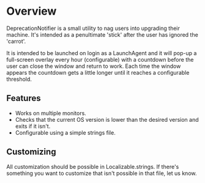 Overview
========

DeprecationNotifier is a small utility to nag users into upgrading their machine. It's intended as a penultimate
'stick' after the user has ignored the 'carrot'.

It is intended to be launched on login as a LaunchAgent and it will pop-up a full-screen
overlay every hour (configurable) with a countdown before the user can close the
window and return to work. Each time the window appears the countdown gets a little
longer until it reaches a configurable threshold.

Features
--------

  - Works on multiple monitors.
  - Checks that the current OS version is lower than the desired version and exits if it isn't.
  - Configurable using a simple strings file.

Customizing
-----------

All customization should be possible in Localizable.strings. If there's something
you want to customize that isn't possible in that file, let us know.

